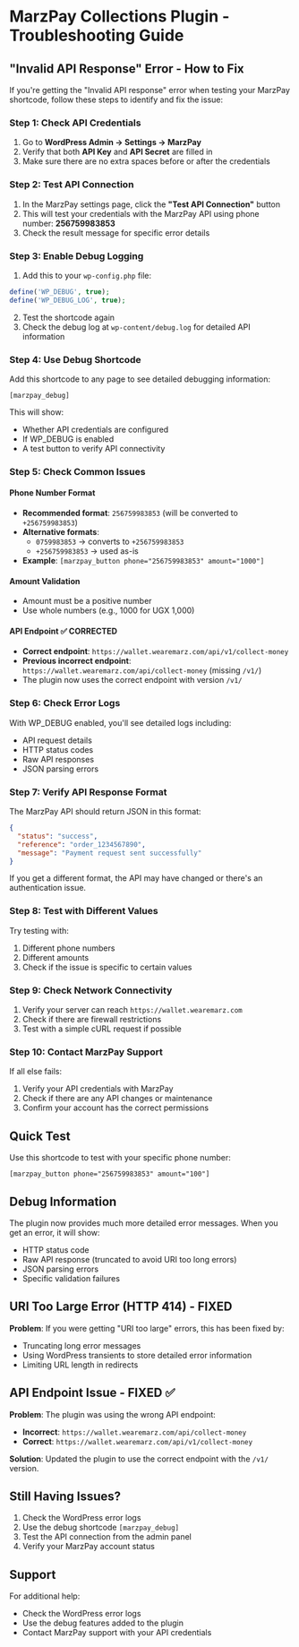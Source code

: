 # MarzPay Collections Plugin - Troubleshooting Guide

## "Invalid API Response" Error - How to Fix

If you're getting the "Invalid API response" error when testing your MarzPay shortcode, follow these steps to identify and fix the issue:

### Step 1: Check API Credentials

1. Go to **WordPress Admin → Settings → MarzPay**
2. Verify that both **API Key** and **API Secret** are filled in
3. Make sure there are no extra spaces before or after the credentials

### Step 2: Test API Connection

1. In the MarzPay settings page, click the **"Test API Connection"** button
2. This will test your credentials with the MarzPay API using phone number: **256759983853**
3. Check the result message for specific error details

### Step 3: Enable Debug Logging

1. Add this to your `wp-config.php` file:
```php
define('WP_DEBUG', true);
define('WP_DEBUG_LOG', true);
```

2. Test the shortcode again
3. Check the debug log at `wp-content/debug.log` for detailed API information

### Step 4: Use Debug Shortcode

Add this shortcode to any page to see detailed debugging information:
```
[marzpay_debug]
```

This will show:
- Whether API credentials are configured
- If WP_DEBUG is enabled
- A test button to verify API connectivity

### Step 5: Check Common Issues

#### Phone Number Format
- **Recommended format**: `256759983853` (will be converted to `+256759983853`)
- **Alternative formats**:
  - `0759983853` → converts to `+256759983853`
  - `+256759983853` → used as-is
- **Example**: `[marzpay_button phone="256759983853" amount="1000"]`

#### Amount Validation
- Amount must be a positive number
- Use whole numbers (e.g., 1000 for UGX 1,000)

#### API Endpoint ✅ **CORRECTED**
- **Correct endpoint**: `https://wallet.wearemarz.com/api/v1/collect-money`
- **Previous incorrect endpoint**: `https://wallet.wearemarz.com/api/collect-money` (missing `/v1/`)
- The plugin now uses the correct endpoint with version `/v1/`

### Step 6: Check Error Logs

With WP_DEBUG enabled, you'll see detailed logs including:
- API request details
- HTTP status codes
- Raw API responses
- JSON parsing errors

### Step 7: Verify API Response Format

The MarzPay API should return JSON in this format:
```json
{
  "status": "success",
  "reference": "order_1234567890",
  "message": "Payment request sent successfully"
}
```

If you get a different format, the API may have changed or there's an authentication issue.

### Step 8: Test with Different Values

Try testing with:
1. Different phone numbers
2. Different amounts
3. Check if the issue is specific to certain values

### Step 9: Check Network Connectivity

1. Verify your server can reach `https://wallet.wearemarz.com`
2. Check if there are firewall restrictions
3. Test with a simple cURL request if possible

### Step 10: Contact MarzPay Support

If all else fails:
1. Verify your API credentials with MarzPay
2. Check if there are any API changes or maintenance
3. Confirm your account has the correct permissions

## Quick Test

Use this shortcode to test with your specific phone number:
```
[marzpay_button phone="256759983853" amount="100"]
```

## Debug Information

The plugin now provides much more detailed error messages. When you get an error, it will show:
- HTTP status code
- Raw API response (truncated to avoid URI too long errors)
- JSON parsing errors
- Specific validation failures

## URI Too Large Error (HTTP 414) - FIXED

**Problem**: If you were getting "URI too large" errors, this has been fixed by:
- Truncating long error messages
- Using WordPress transients to store detailed error information
- Limiting URL length in redirects

## API Endpoint Issue - FIXED ✅

**Problem**: The plugin was using the wrong API endpoint:
- **Incorrect**: `https://wallet.wearemarz.com/api/collect-money`
- **Correct**: `https://wallet.wearemarz.com/api/v1/collect-money`

**Solution**: Updated the plugin to use the correct endpoint with the `/v1/` version.

## Still Having Issues?

1. Check the WordPress error logs
2. Use the debug shortcode `[marzpay_debug]`
3. Test the API connection from the admin panel
4. Verify your MarzPay account status

## Support

For additional help:
- Check the WordPress error logs
- Use the debug features added to the plugin
- Contact MarzPay support with your API credentials
